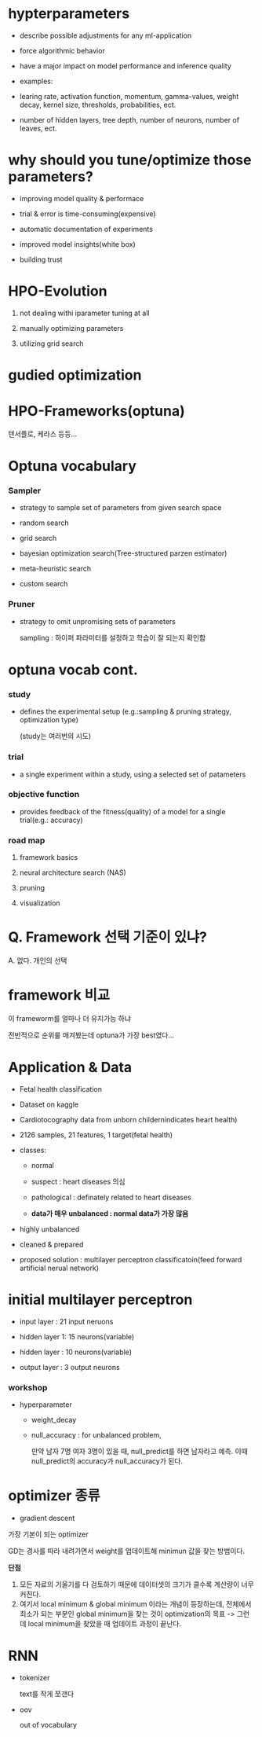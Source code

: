 # hypterparameters

- describe possible adjustments for any ml-application

- force algorithmic behavior

- have a major impact on model performance and inference quality

- examples:

- learing rate, activation function, momentum, gamma-values, weight decay, kernel size, thresholds, probabilities, ect.

- number of hidden layers, tree depth, number of neurons, number of leaves, ect.

# why should you tune/optimize those parameters?

- improving model quality & performace

- trial & error is time-consuming(expensive)

- automatic documentation of experiments

- improved model insights(white box)

- building trust

# HPO-Evolution

1. not dealing withi iparameter tuning at all

2. manually optimizing parameters

3. utilizing grid search

# gudied optimization

# HPO-Frameworks(optuna)

  텐서플로, 케라스 등등...

# Optuna vocabulary

### Sampler

- strategy to sample set of parameters from given search space

- random search

- grid search

- bayesian optimization search(Tree-structured parzen estimator)

- meta-heuristic search

- custom search

### Pruner

- strategy to omit unpromising sets of parameters

  sampling : 하이퍼 파라미터를 설정하고 학습이 잘 되는지 확인함

# optuna vocab cont.

### study

- defines the experimental setup (e.g.:sampling & pruning strategy, optimization type)

  (study는 여러번의 시도)

### trial

- a single experiment within a study, using a selected set of patameters

### objective function

- provides feedback of the fitness(quality) of a model for a single trial(e.g.: accuracy)

### road map

1. framework basics

2. neural architecture search (NAS)

3. pruning

4. visualization


# Q. Framework 선택 기준이 있냐?

A. 없다. 개인의 선택 

# framework 비교

이 frameworm를 얼마나 더 유지가능 하냐

전반적으로 순위룰 매겨봤는데 optuna가 가장 best였다...


# Application & Data

- Fetal health classification

- Dataset on kaggle

- Cardiotocography data from unborn childernindicates heart health)

- 2126 samples, 21 features, 1 target(fetal health)

- classes:

  - normal
 
  - suspect : heart diseases 의심
 
  - pathological : definately related to heart diseases
 
  - **data가 매우 unbalanced : normal data가 가장 많음**
 
- highly unbalanced

- cleaned & prepared

- proposed solution : multilayer perceptron classificatoin(feed forward artificial nerual network)


# initial multilayer perceptron

- input layer : 21 input neruons

- hidden layer 1: 15 neurons(variable)

- hidden layer : 10 neurons(variable)

- output layer : 3 output neurons

### workshop

- hyperparameter

  - weight_decay
 
  - null_accuracy : for unbalanced problem,

    만약 남자 7명 여자 3명이 있을 때, null_predict를 하면 남자라고 예측. 이때 null_predict의 accuracy가 null_accuracy가 된다. 
 


# optimizer 종류

- gradient descent

가장 기본이 되는 optimizer

GD는 경사를 따라 내려가면서 weight를 업데이트해 minimun 값을 찾는 방법이다. 

**단점**

1. 모든 자료의 기울기를 다 검토하기 때문에 데이터셋의 크기가 클수록 계산량이 너무 커진다.
2. 여기서 local minimum & global minimum 이라는 개념이 등장하는데, 전체에서 최소가 되는 부분인 global minimum을 찾는 것이 optimization의 목표 -> 그런데 local minimum을 찾았을 때 업데이트 과정이 끝난다.



# RNN

- tokenizer

  text를 작게 쪼갠다


- oov

  out of vocabulary

#
